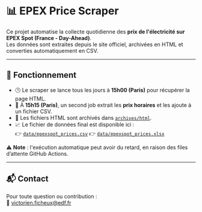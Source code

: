 # 📊 EPEX Price Scraper

Ce projet automatise la collecte quotidienne des **prix de l'électricité sur EPEX Spot (France - Day-Ahead)**.  
Les données sont extraites depuis le site officiel, archivées en HTML et converties automatiquement en CSV.

---

## 🔄 Fonctionnement

- 🕒 Le scraper se lance tous les jours à **15h00 (Paris)** pour récupérer la page HTML.
- 🧹 À **15h15 (Paris)**, un second job extrait les **prix horaires** et les ajoute à un fichier CSV.
- 📁 Les fichiers HTML sont archivés dans [`archives/html`](archives/html).
- 📈 Le fichier de données final est disponible ici :  
  👉 [`data/epexspot_prices.csv`](data/epexspot_prices.csv)
  👉 [`data/epexspot_prices.xlsx`](data/epexspot_prices.xlsx)

⚠️ **Note** : l'exécution automatique peut avoir du retard, en raison des files d’attente GitHub Actions.

---

## 📬 Contact

Pour toute question ou contribution :  
📧 victorien.ficheux@edf.fr

